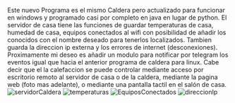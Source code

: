 Este nuevo Programa es el mismo Caldera pero actualizado para funcionar en windows y programado casi por completo en java en lugar de python. El servidor de casa tiene las funciones de guardar temperaturas de casa, humedad de casa, equipos conectados al wifi con posibilidad 
de añadir los conocidos con el nombre deseado para tenerlos localizados. Tambien guarda la direccion ip externa y los errores de internet (desconexiones). Proximamente mi deseo es añadir un modulo para notificar por telegram los eventos igual que hacia el anterior programa
de caldera para linux. Cabe decir que el la calefaccion se puede controlar mediante acceso por escritorio remoto al servidor de casa o de la caldera, mediante la pagina web (foto mas adelante), o mediante una pantalla tactil en el salón de casa.
![servidorCaldera](https://github.com/user-attachments/assets/005829ba-a154-4f07-8b26-f2844b500b35)
![temperaturas](https://github.com/user-attachments/assets/6b180bd7-1b81-4dd3-822c-87b7a51c1e73)
![EquiposConectados](https://github.com/user-attachments/assets/2f2f64d0-5edb-439d-ad75-8394767e9b4b)
![direccionIp](https://github.com/user-attachments/assets/781a40d6-ed69-4265-bef8-b2ee45331518)
